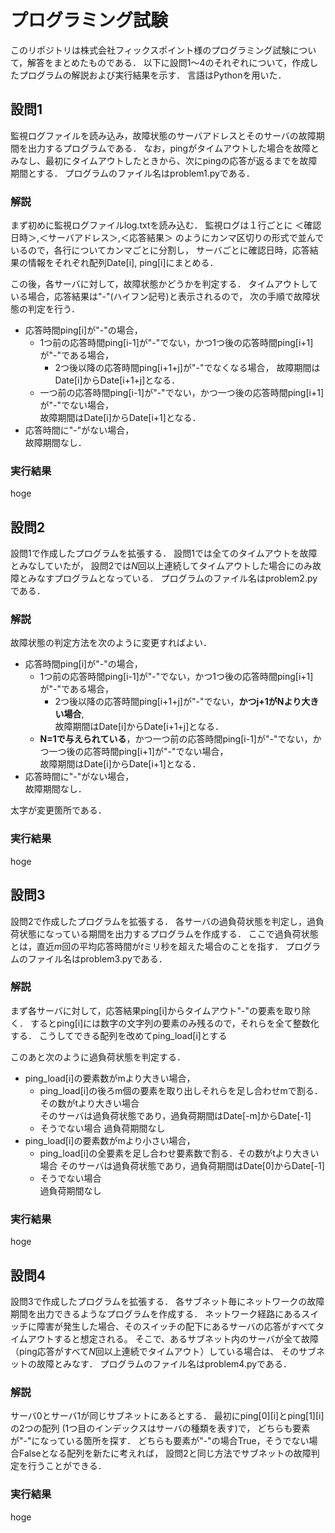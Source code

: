 # プログラミング試験
このリポジトリは株式会社フィックスポイント様のプログラミング試験について，解答をまとめたものである．
以下に設問1〜4のそれぞれについて，作成したプログラムの解説および実行結果を示す．
言語はPythonを用いた．

## 設問1
監視ログファイルを読み込み，故障状態のサーバアドレスとそのサーバの故障期間を出力するプログラムである．
なお，pingがタイムアウトした場合を故障とみなし、最初にタイムアウトしたときから、次にpingの応答が返るまでを故障期間とする．
プログラムのファイル名はproblem1.pyである．

### 解説
まず初めに監視ログファイルlog.txtを読み込む．
監視ログは１行ごとに
＜確認日時＞,＜サーバアドレス＞,＜応答結果＞
のようにカンマ区切りの形式で並んでいるので，各行についてカンマごとに分割し，
サーバごとに確認日時，応答結果の情報をそれぞれ配列Date[i], ping[i]にまとめる．

この後，各サーバに対して，故障状態かどうかを判定する．
タイムアウトしている場合，応答結果は"-"(ハイフン記号)と表示されるので，
次の手順で故障状態の判定を行う．
- 応答時間ping[i]が"-"の場合，
  - 1つ前の応答時間ping[i-1]が"-"でない，かつ1つ後の応答時間ping[i+1]が"-"である場合，
    - 2つ後以降の応答時間ping[i+1+j]が"-"でなくなる場合， 
    故障期間はDate[i]からDate[i+1+j]となる．
  - 一つ前の応答時間ping[i-1]が"-"でない，かつ一つ後の応答時間ping[i+1]が"-"でない場合，  
  故障期間はDate[i]からDate[i+1]となる．
- 応答時間に"-"がない場合，  
故障期間なし．

### 実行結果
hoge

## 設問2
設問1で作成したプログラムを拡張する．
設問1では全てのタイムアウトを故障とみなしていたが，
設問2では*N*回以上連続してタイムアウトした場合にのみ故障とみなすプログラムとなっている．
プログラムのファイル名はproblem2.pyである．

### 解説
故障状態の判定方法を次のように変更すればよい．
- 応答時間ping[i]が"-"の場合，
  - 1つ前の応答時間ping[i-1]が"-"でない，かつ1つ後の応答時間ping[i+1]が"-"である場合，
    - 2つ後以降の応答時間ping[i+1+j]が"-"でない，**かつj+1がNより大きい場合**,  
    故障期間はDate[i]からDate[i+1+j]となる．
  - **N=1で与えられている**，かつ一つ前の応答時間ping[i-1]が"-"でない，かつ一つ後の応答時間ping[i+1]が"-"でない場合，  
  故障期間はDate[i]からDate[i+1]となる．
- 応答時間に"-"がない場合，  
故障期間なし．

太字が変更箇所である．

### 実行結果
hoge

## 設問3
設問2で作成したプログラムを拡張する．
各サーバの過負荷状態を判定し，過負荷状態になっている期間を出力するプログラムを作成する．
ここで過負荷状態とは，直近*m*回の平均応答時間が*t*ミリ秒を超えた場合のことを指す．
プログラムのファイル名はproblem3.pyである．

### 解説
まず各サーバに対して，応答結果ping[i]からタイムアウト"-"の要素を取り除く．
するとping[i]には数字の文字列の要素のみ残るので，それらを全て整数化する．
こうしてできる配列を改めてping_load[i]とする

このあと次のように過負荷状態を判定する．
- ping_load[i]の要素数がmより大きい場合，
  - ping_load[i]の後ろm個の要素を取り出しそれらを足し合わせmで割る．その数がtより大きい場合  
  そのサーバは過負荷状態であり，過負荷期間はDate[-m]からDate[-1]
  - そうでない場合
  過負荷期間なし
- ping_load[i]の要素数がmより小さい場合，
  - ping_load[i]の全要素を足し合わせ要素数で割る．その数がtより大きい場合
  そのサーバは過負荷状態であり，過負荷期間はDate[0]からDate[-1]
  - そうでない場合  
  過負荷期間なし

### 実行結果
hoge

## 設問4
設問3で作成したプログラムを拡張する．
各サブネット毎にネットワークの故障期間を出力できるようなプログラムを作成する．
ネットワーク経路にあるスイッチに障害が発生した場合、そのスイッチの配下にあるサーバの応答がすべてタイムアウトすると想定される。
そこで、あるサブネット内のサーバが全て故障（ping応答がすべて*N*回以上連続でタイムアウト）している場合は、
そのサブネットの故障とみなす．
プログラムのファイル名はproblem4.pyである．

### 解説
サーバ0とサーバ1が同じサブネットにあるとする．
最初にping[0][i]とping[1][i]の2つの配列
(1つ目のインデックスはサーバの種類を表す)で，
どちらも要素が"-"になっている箇所を探す．
どちらも要素が"-"の場合True，そうでない場合Falseとなる配列を新たに考えれば，
設問2と同じ方法でサブネットの故障判定を行うことができる．

### 実行結果
hoge

